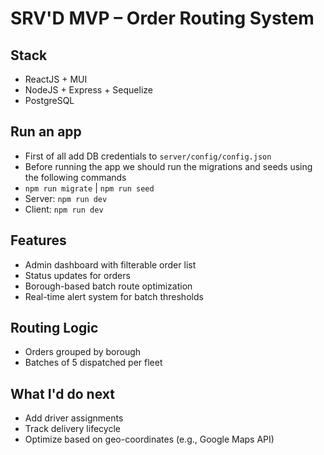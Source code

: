 # SRV'D MVP – Order Routing System

## Stack

- ReactJS + MUI
- NodeJS + Express + Sequelize
- PostgreSQL

## Run an app

- First of all add DB credentials to `server/config/config.json`
- Before running the app we should run the migrations and seeds using the following commands
- `npm run migrate` | `npm run seed`
- Server: `npm run dev`
- Client: `npm run dev`

## Features

- Admin dashboard with filterable order list
- Status updates for orders
- Borough-based batch route optimization
- Real-time alert system for batch thresholds

## Routing Logic

- Orders grouped by borough
- Batches of 5 dispatched per fleet

## What I'd do next

- Add driver assignments
- Track delivery lifecycle
- Optimize based on geo-coordinates (e.g., Google Maps API)

